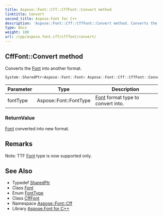 ```yaml
---
title: Aspose::Font::Cff::CffFont::Convert method
linktitle: Convert
second_title: Aspose.Font for C++
description: 'Aspose::Font::Cff::CffFont::Convert method. Converts the Font into another format in C++.'
type: docs
weight: 100
url: /cpp/aspose.font.cff/cfffont/convert/
---
```

## CffFont::Convert method


Converts the [Font](../../../aspose.font/font/) into another format.

```cpp
System::SharedPtr<Aspose::Font::Font> Aspose::Font::Cff::CffFont::Convert(Aspose::Font::FontType fontType) override
```


| Parameter | Type | Description |
| --- | --- | --- |
| fontType | Aspose::Font::FontType | [Font](../../../aspose.font/font/) format type to convert into. |

### ReturnValue

[Font](../../../aspose.font/font/) converted into new format.
## Remarks


Note: TTF [Font](../../../aspose.font/font/) type is now supported only. 

## See Also

* Typedef [SharedPtr](../../../system/sharedptr/)
* Class [Font](../../../aspose.font/font/)
* Enum [FontType](../../../aspose.font/fonttype/)
* Class [CffFont](../)
* Namespace [Aspose::Font::Cff](../../)
* Library [Aspose.Font for C++](../../../)
